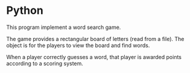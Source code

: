 Python
======

This program implement a word search game. 

The game provides a rectangular board of letters (read from a file). 
The object is for the players to view the board and find words.

When a player correctly guesses a word, that player is awarded points according to a scoring system.

